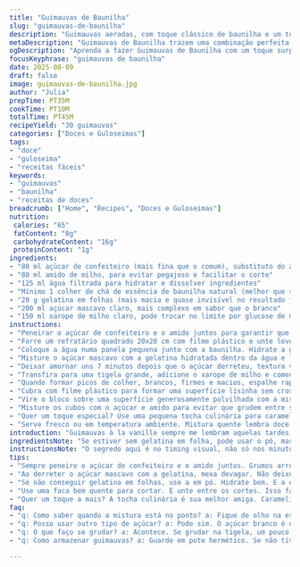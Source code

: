 ```yaml
---
title: "Guimauvas de Baunilha"
slug: "guimauvas-de-baunilha"
description: "Guimauvas aeradas, com toque clássico de baunilha e um toque de gosto diferente com extrato de amêndoas. Receita adaptada para usar açúcar mascavo claro no lugar do açúcar branco e gelatina em folha para textura mais macia. O preparo envolve batidas longas para criar picos suaves, e a guimauva ganha uma crostinha fina ao ser levemente caramelizada numa chama, trazendo contraste perfeito entre fofura e crocante. Rende 30 pedaços grandes e é livre de leite, ovos e oleaginosas. Timing flexível: atenção no ponto da mistura para não passar do ideal. Simples mas com técnica, e sempre uma surpresa no paladar."
metaDescription: "Guimauvas de Baunilha trazem uma combinação perfeita de textura macia e sabor marcante, com um toque especial de amêndoas. Experimente essa delícia."
ogDescription: "Aprenda a fazer Guimauvas de Baunilha com um toque surpreendente de amêndoas e textura delicada. Um doce que impressiona em qualquer ocasião."
focusKeyphrase: "guimauvas de baunilha"
date: 2025-08-09
draft: false
image: guimauvas-de-baunilha.jpg
author: "Julia"
prepTime: PT35M
cookTime: PT10M
totalTime: PT45M
recipeYield: "30 guimauvas"
categories: ["Doces e Guloseimas"]
tags:
- "doce"
- "guloseima"
- "receitas fáceis"
keywords:
- "guimauvas"
- "baunilha"
- "receitas de doces"
breadcrumb: ["Home", "Recipes", "Doces e Guloseimas"]
nutrition: 
 calories: "65"
 fatContent: "0g"
 carbohydrateContent: "16g"
 proteinContent: "1g"
ingredients:
- "80 ml açúcar de confeiteiro (mais fina que o comum), substituto do açúcar a que estamos acostumados"
- "80 ml amido de milho, para evitar pegajoso e facilitar o corte"
- "125 ml água filtrada para hidratar e dissolver ingredientes"
- "Mínimo 1 colher de chá de essência de baunilha natural (melhor que semente, que às vezes perde aroma)"
- "20 g gelatina em folhas (mais macia e quase invisível no resultado final)"
- "200 ml açúcar mascavo claro, mais complexo em sabor que o branco"
- "150 ml xarope de milho claro, pode trocar no limite por glucose de milho ou mel alcalino"
instructions:
- "Peneirar o açúcar de confeiteiro e o amido juntos para garantir que não forme grumos - isso evita a melequeira toda depois"
- "Forre um refratário quadrado 20x20 cm com filme plástico e unte levemente com óleo neutro (canola ou girassol). Fundamental para desenformar sem stress"
- "Coloque a água numa panela pequena junto com a baunilha. Hidrate a gelatina em água fria por uns 7 minutos para ativar bem"
- "Misture o açúcar mascavo com a gelatina hidratada dentro da água e leve ao fogo baixo, mexendo até dissolver tudo - essencial para evitar cristais de açúcar. O açúcar deve sumir na mistura sem formação de bolhas grandes"
- "Deixar amornar uns 7 minutos depois que o açúcar derreteu, textura vai engrossar levemente e espuma formar na superfície"
- "Transfira para uma tigela grande, adicione o xarope de milho e comece a bater com batedeira elétrica, potência máxima. Não pára antes dos picos, costuma levar uns 12 minutos. Parar cedo vai dar guimauva mole"
- "Quando formar picos de colher, brancos, firmes e macios, espalhe rapidamente no refratário e alise com uma espátula oleada para evitar grude"
- "Cubra com filme plástico para formar uma superfície lisinha sem crosta – deixe na geladeira por pelo menos 2 horas ou até firmar bem ao toque"
- "Vire o bloco sobre uma superfície generosamente polvilhada com a mistura de açúcar e amido, use uma faca quente e limpa para cortar em 30 cubos grandes"
- "Misture os cubos com o açúcar e amido para evitar que grudem entre si. Balance levemente numa peneira para tirar excesso - excesso deixa doce seco demais"
- "Quer um toque especial? Use uma pequena tocha culinária para caramelizar rapidamente a superfície da guimauva, formando uma casquinha dourada e crocante - aroma forte queimado, magia na boca"
- "Serve fresco ou em temperatura ambiente. Mistura quente lembra doce de festa junina, velho truque de mestre"
introduction: "Guimauvas à la vanille sempre me lembram aquelas tardes de domingo na infância, quando minha avó puxava uma receita da bolsa cheia de segredos. Só que não! A tal receita era inevitavelmente grudenta, e a baunilha parecia nunca se destacar direito. Resolvi ajustar umas coisas: diminuir o açúcar branco tradicional, apostar no açúcar mascavo claro para dar uma camada de sabor mais fundo, e trocar a gelatina em pó por folhas, que deixam a textura mais delicada, quase derretendo na boca. O truque maior está no ponto da mistura quando batida, aquele momento em que pode parecer um suspiro, mas é guimauva pronta para se transformar. Ah! E aquela de dourar na chama? É um ritual, tem que fazer devagar, ficar de olho, e quando a pele estala e cria cor de caramelo, é melhor desligar logo. Serve para impressionar quando quer algo mais, não só um doce qualquer."
ingredientsNote: "Se estiver sem gelatina em folha, pode usar o pó, mas minha dica é hidratá-la em um pouco mais de água e dissolver muito bem para não criar pedaços. O açúcar mascavo claro dá um sabor caramelo sutil, que o açúcar branco não entrega; mas se não tiver, normal, põe o branco mesmo - só que veja que a textura da mistura vai mudar. Use xarope de milho claro; se só tiver mel, escolha mel alcalino para não alterar o sabor e textura. A baunilha é para quem quer alma, então não economize na essência natural ou use as favas como quiser - os grãozinhos ficam na mistura e aparecem, isso é charme. Amido e açúcar de confeiteiro sempre peneirados para o acabamento não virar bagunça. Não pule essa etapa."
instructionsNote: "O segredo aqui é no timing visual, não só nos minutos. Na dissolução do açúcar mascavo, a mistura não pode ferver agitada, só derreter o açúcar e a gelatina; se ferver, vai perder elasticidade. Na hora da batida, pare só quando os picos formarem e estiverem firmes, mas a massa ainda macia ao toque, quase que um marshmallow clássico. Na hora de desenformar, pode estar grudando ainda, por isso o filme plástico oleado é vida. Cuidado nas cortes, faca quente ajuda demais; usa óleo de cozinha para untar a faca entre um corte e outro, facilita e corta bonito. Caramelizar é um extra, mas observe que chama alta queima rápido e pode amargar. Vai com calma. Essa guimauva não é para fazer em banho-maria, calor direto, sem pressa, sem pânico, na calma. E se não tiver tocha culinária, uma faquinha quente num fogão a gás também dá jeito para dourar."
tips:
- "Sempre peneire o açúcar de confeiteiro e o amido juntos. Grumos arruinam a textura. A mistura precisa ficar uniforme. Olha, vale a pena cuidar disso. Ninguém quer uma guimauva com pedacinhos."
- "Ao derreter o açúcar mascavo com a gelatina, mexa devagar. Não deixe a mistura ferver. Se ferver, o resultado pode ficar esfarelado. O truque é formar um líquido bem liso. Fique de olho na textura."
- "Se não conseguir gelatina em folhas, use a em pó. Hidrate bem. E a quantidade? A mesma! Mas esteja atento à dissolução. Ela deve sumir completamente, sem grumos. A suavidade vem da atenção."
- "Use uma faca bem quente para cortar. E unte entre os cortes. Isso facilita. Cortes bonitos são essenciais aqui. Guimauvas merecem um visual apresentável. Olho na facinha para não perder textura."
- "Quer um toque a mais? A tocha culinária é sua melhor amiga. Caramelize com cuidado. É rápido. Se passar do ponto, amarga. Fique ligado na cor. Mantenha baixo o fogo e controle bem."
faq:
- "q: Como saber quando a mistura está no ponto? a: Fique de olho na espuma que se forma. Se a mistura engrossar e ficar brilhante, é hora de bater. Experiência mostra que a textura muda quando está certa. Olhando é mais certeiro."
- "q: Posso usar outro tipo de açúcar? a: Pode sim. O açúcar branco é uma alternativa. Mas não esqueça, o sabor muda. A baunilha destaca muito mais com o mascavo. O ideal é manter o balanceamento dos sabores básicos."
- "q: O que faço se grudar? a: Acontece. Se grudar na tigela, um pouco de óleo na espátula ajuda a soltar. E cuidado ao desenformar, use filme plástico oleado. Prática e atenção mais uma vez são o caminho."
- "q: Como armazenar guimauvas? a: Guarde em pote hermético. Se não tiver, tem que envolver bem em filme plástico. Mantém a maciez. Outra opção? Desse jeito, fica perfeito por até uma semana. Mas cuidado com umidade."

---
```


